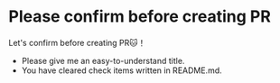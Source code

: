# Please confirm before creating PR

Let's confirm before creating PR🐱！

- Please give me an easy-to-understand title.
- You have cleared check items written in README.md.
